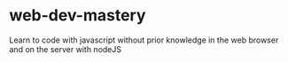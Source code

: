 # web-dev-mastery
Learn to code with javascript without prior knowledge in the web browser and on the server with nodeJS
